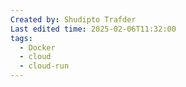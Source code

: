 ```yaml
---
Created by: Shudipto Trafder
Last edited time: 2025-02-06T11:32:00
tags:
  - Docker
  - cloud
  - cloud-run
---
```

